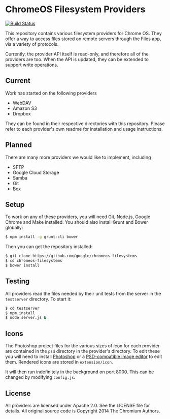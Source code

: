 # ChromeOS Filesystem Providers

[![Build Status][travis image]][travis]

This repository contains various filesystem providers for Chrome OS. They offer a way to access files stored on remote servers through the Files app, via a variety of protocols.

Currently, the provider API itself is read-only, and therefore all of the providers are too. When the API is updated, they can be extended to support write operations.

## Current

Work has started on the following providers

- WebDAV
- Amazon S3
- Dropbox

They can be found in their respective directories with this repository. Please refer to each provider's own readme for installation and usage instructions.

## Planned

There are many more providers we would like to implement, including

- SFTP
- Google Cloud Storage
- Samba
- Git
- Box

## Setup

To work on any of these providers, you will need Git, Node.js, Google Chrome and Make installed. You should also install Grunt and Bower globally:

```bash
$ npm install -g grunt-cli bower
```

Then you can get the repository installed:

```bash
$ git clone https://github.com/google/chromeos-filesystems
$ cd chromeos-filesystems
$ bower install
```

## Testing

All providers read the files needed by their unit tests from the server in the `testserver` directory. To start it:

```bash
$ cd testserver
$ npm install
$ node server.js &
```

## Icons

The Photoshop project files for the various sizes of icon for each provider are contained in the `psd` directory in the provider's directory. To edit these you will need to install [Photoshop][] or a [PSD-compatible image editor][psdeditor] to edit them. Rendered icons are stored in `extension/icon`.

It will then run indefinitely in the background on port 8000. This can be changed by modifying `config.js`.

## License

All providers are licensed under Apache 2.0. See the LICENSE file for details.
All original source code is Copyright 2014 The Chromium Authors.

[travis image]: https://travis-ci.org/google/chromeos-filesystems.svg?branch=master
[travis]: https://travis-ci.org/google/chromeos-filesystems
[photoshop]: http://www.photoshop.com/
[psdeditor]: http://www.makeuseof.com/tag/the-best-ways-to-open-a-psd-file-without-photoshop/
